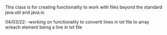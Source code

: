This class is for creating functionality to work with files beyond 
the standard java.util and java.io

04/03/22:
-working on functionality to convertt
 lines in txt file to array w/each element 
 being a line in txt file
